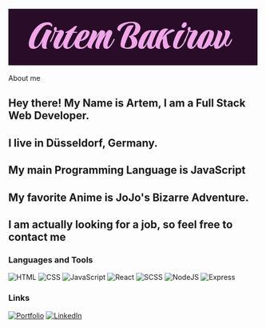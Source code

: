 [![Header](https://github.com/RickyTickyTavy69/RickyTickyTavy69/blob/main/assets/Artem%20Bakirov.jpg)](https://rickytickytavy69.github.io/My-new-Portfolio-2022/)

About me

## Hey there! My Name is Artem, I am a Full Stack Web Developer.
## I live in Düsseldorf, Germany.
## My main Programming Language is JavaScript
## My favorite Anime is JoJo's Bizarre Adventure.
## I am actually looking for a job, so feel free to contact me

### Languages and Tools

![HTML](https://img.shields.io/badge/-HTML-FFDA1E?style=plastic&logo=html5)
![CSS](https://img.shields.io/badge/-CSS-78FF7F?style=plastic&logo=css3)
![JavaScript](https://img.shields.io/badge/-JavaScript-FF4B51?style=plastic&logo=javascript)
![React](https://img.shields.io/badge/-React.js-FF873C?style=plastic&logo=react)
![SCSS](https://img.shields.io/badge/-SCSS-5AD8FF?style=plastic&logo=sass)
![NodeJS](https://img.shields.io/badge/-Node.js-507FFF?style=plastic&logo=node.js)
![Express](https://img.shields.io/badge/-Express.js-8A45EB?style=plastic&logo=express)

### Links 
[![Portfolio](https://img.shields.io/badge/-PORTFOLIO-E34EEB?style=plastic&logo=googlechrome)](https://rickytickytavy69.github.io/My-new-Portfolio-2022/)
[![LinkedIn](https://img.shields.io/badge/-LinkedIn-EB179D?style=plastic&logo=linkedin)](https://www.linkedin.com/in/artem-white-7b0496250/)

